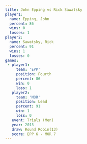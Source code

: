 ```yaml
---
title: John Epping vs Rick Sawatsky
player1:              
  name: Epping, John  
  percent: 86         
  wins: 0             
  losses: 1           
player2:              
  name: Sawatsky, Rick
  percent: 91         
  wins: 1             
  losses: 0           
games:
 - player1:          
     team: 'EPP'     
     position: Fourth
     percent: 86     
     win: 0          
     loss: 1         
   player2:        
     team: 'MOR'   
     position: Lead
     percent: 91   
     win: 1        
     loss: 0       
   event: Trials (Men)  
   year: 2013           
   draw: Round Robin(13)
   score: EPP 6 - MOR 7 
---
```

